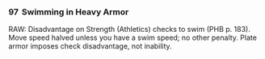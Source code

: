 ### 97 &nbsp;Swimming in Heavy Armor

RAW: Disadvantage on Strength (Athletics) checks to swim (PHB p. 183). Move speed halved unless you have a swim speed; no other penalty. Plate armor imposes check disadvantage, not inability.
